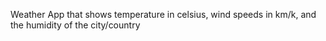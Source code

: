 Weather App that shows temperature in celsius, wind speeds in km/k, and the humidity of the city/country
